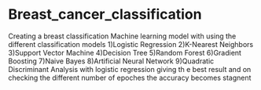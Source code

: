 # Breast_cancer_classification
Creating a breast classification Machine learning model with using the different classification models 
1)Logistic Regression
2)K-Nearest Neighbors
3)Support Vector Machine
4)Decision Tree
5)Random Forest
6)Gradient Boosting
7)Naive Bayes
8)Artificial Neural Network
9)Quadratic Discriminant Analysis
with logistic regression giving th e best result 
and on checking the different number of epoches the accuracy becomes stagnent 
